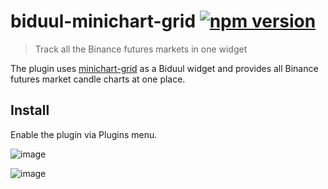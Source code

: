 # biduul-minichart-grid [![npm version](https://badge.fury.io/js/biduul-minichart-grid.svg)](https://badge.fury.io/js/biduul-minichart-grid)

> Track all the Binance futures markets in one widget

The plugin uses [minichart-grid](https://github.com/Letiliel/minichart-grid) as a Biduul widget and provides all Binance futures market candle charts at one place.

## Install

Enable the plugin via Plugins menu.

![image](https://user-images.githubusercontent.com/1082083/126187942-01e20216-9a70-415b-a590-44f7cbdce8a8.png)

![image](https://user-images.githubusercontent.com/1082083/133078178-f9ae8706-86a3-464a-90ad-b451fd2f30e0.png)
